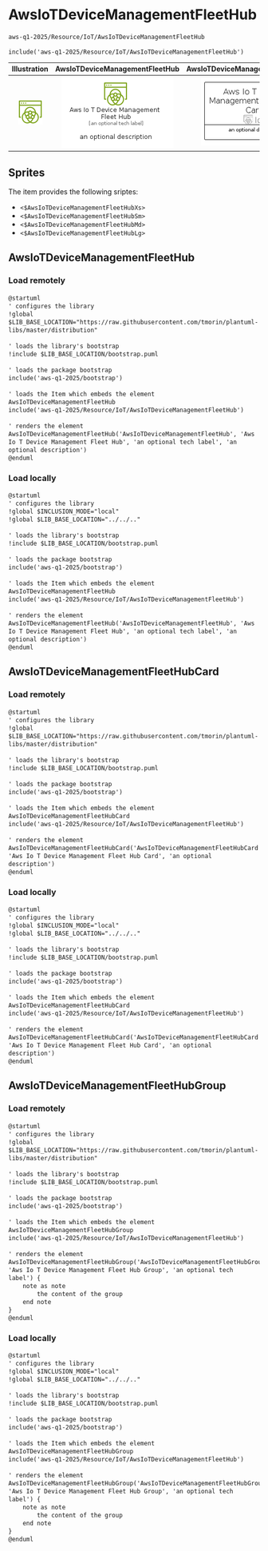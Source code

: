 # AwsIoTDeviceManagementFleetHub


```text
aws-q1-2025/Resource/IoT/AwsIoTDeviceManagementFleetHub
```

```text
include('aws-q1-2025/Resource/IoT/AwsIoTDeviceManagementFleetHub')
```



| Illustration | AwsIoTDeviceManagementFleetHub | AwsIoTDeviceManagementFleetHubCard | AwsIoTDeviceManagementFleetHubGroup |
| :---: | :---: | :---: | :---: |
| ![illustration for Illustration](../../../aws-q1-2025/Resource/IoT/AwsIoTDeviceManagementFleetHub.png) | ![illustration for AwsIoTDeviceManagementFleetHub](../../../aws-q1-2025/Resource/IoT/AwsIoTDeviceManagementFleetHub.Local.png) | ![illustration for AwsIoTDeviceManagementFleetHubCard](../../../aws-q1-2025/Resource/IoT/AwsIoTDeviceManagementFleetHubCard.Local.png) | ![illustration for AwsIoTDeviceManagementFleetHubGroup](../../../aws-q1-2025/Resource/IoT/AwsIoTDeviceManagementFleetHubGroup.Local.png) |



## Sprites
The item provides the following sriptes:

- `<$AwsIoTDeviceManagementFleetHubXs>`
- `<$AwsIoTDeviceManagementFleetHubSm>`
- `<$AwsIoTDeviceManagementFleetHubMd>`
- `<$AwsIoTDeviceManagementFleetHubLg>`





## AwsIoTDeviceManagementFleetHub

### Load remotely
```plantuml
@startuml
' configures the library
!global $LIB_BASE_LOCATION="https://raw.githubusercontent.com/tmorin/plantuml-libs/master/distribution"

' loads the library's bootstrap
!include $LIB_BASE_LOCATION/bootstrap.puml

' loads the package bootstrap
include('aws-q1-2025/bootstrap')

' loads the Item which embeds the element AwsIoTDeviceManagementFleetHub
include('aws-q1-2025/Resource/IoT/AwsIoTDeviceManagementFleetHub')

' renders the element
AwsIoTDeviceManagementFleetHub('AwsIoTDeviceManagementFleetHub', 'Aws Io T Device Management Fleet Hub', 'an optional tech label', 'an optional description')
@enduml
```

### Load locally
```plantuml
@startuml
' configures the library
!global $INCLUSION_MODE="local"
!global $LIB_BASE_LOCATION="../../.."

' loads the library's bootstrap
!include $LIB_BASE_LOCATION/bootstrap.puml

' loads the package bootstrap
include('aws-q1-2025/bootstrap')

' loads the Item which embeds the element AwsIoTDeviceManagementFleetHub
include('aws-q1-2025/Resource/IoT/AwsIoTDeviceManagementFleetHub')

' renders the element
AwsIoTDeviceManagementFleetHub('AwsIoTDeviceManagementFleetHub', 'Aws Io T Device Management Fleet Hub', 'an optional tech label', 'an optional description')
@enduml
```

## AwsIoTDeviceManagementFleetHubCard

### Load remotely
```plantuml
@startuml
' configures the library
!global $LIB_BASE_LOCATION="https://raw.githubusercontent.com/tmorin/plantuml-libs/master/distribution"

' loads the library's bootstrap
!include $LIB_BASE_LOCATION/bootstrap.puml

' loads the package bootstrap
include('aws-q1-2025/bootstrap')

' loads the Item which embeds the element AwsIoTDeviceManagementFleetHubCard
include('aws-q1-2025/Resource/IoT/AwsIoTDeviceManagementFleetHub')

' renders the element
AwsIoTDeviceManagementFleetHubCard('AwsIoTDeviceManagementFleetHubCard', 'Aws Io T Device Management Fleet Hub Card', 'an optional description')
@enduml
```

### Load locally
```plantuml
@startuml
' configures the library
!global $INCLUSION_MODE="local"
!global $LIB_BASE_LOCATION="../../.."

' loads the library's bootstrap
!include $LIB_BASE_LOCATION/bootstrap.puml

' loads the package bootstrap
include('aws-q1-2025/bootstrap')

' loads the Item which embeds the element AwsIoTDeviceManagementFleetHubCard
include('aws-q1-2025/Resource/IoT/AwsIoTDeviceManagementFleetHub')

' renders the element
AwsIoTDeviceManagementFleetHubCard('AwsIoTDeviceManagementFleetHubCard', 'Aws Io T Device Management Fleet Hub Card', 'an optional description')
@enduml
```

## AwsIoTDeviceManagementFleetHubGroup

### Load remotely
```plantuml
@startuml
' configures the library
!global $LIB_BASE_LOCATION="https://raw.githubusercontent.com/tmorin/plantuml-libs/master/distribution"

' loads the library's bootstrap
!include $LIB_BASE_LOCATION/bootstrap.puml

' loads the package bootstrap
include('aws-q1-2025/bootstrap')

' loads the Item which embeds the element AwsIoTDeviceManagementFleetHubGroup
include('aws-q1-2025/Resource/IoT/AwsIoTDeviceManagementFleetHub')

' renders the element
AwsIoTDeviceManagementFleetHubGroup('AwsIoTDeviceManagementFleetHubGroup', 'Aws Io T Device Management Fleet Hub Group', 'an optional tech label') {
    note as note
        the content of the group
    end note
}
@enduml
```

### Load locally
```plantuml
@startuml
' configures the library
!global $INCLUSION_MODE="local"
!global $LIB_BASE_LOCATION="../../.."

' loads the library's bootstrap
!include $LIB_BASE_LOCATION/bootstrap.puml

' loads the package bootstrap
include('aws-q1-2025/bootstrap')

' loads the Item which embeds the element AwsIoTDeviceManagementFleetHubGroup
include('aws-q1-2025/Resource/IoT/AwsIoTDeviceManagementFleetHub')

' renders the element
AwsIoTDeviceManagementFleetHubGroup('AwsIoTDeviceManagementFleetHubGroup', 'Aws Io T Device Management Fleet Hub Group', 'an optional tech label') {
    note as note
        the content of the group
    end note
}
@enduml
```


